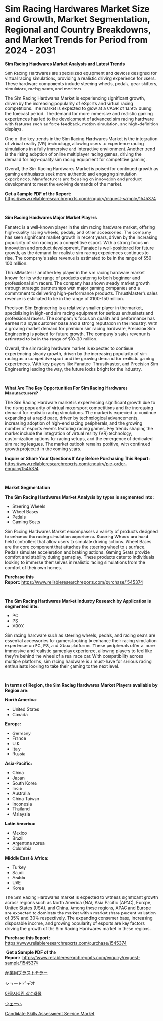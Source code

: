 <p><h1>Sim Racing Hardwares Market Size and Growth, Market Segmentation, Regional and Country Breakdowns, and Market Trends for Period from 2024 -  2031</h1></p><p><strong>Sim Racing Hardwares Market Analysis and Latest Trends</strong></p>
<p><p>Sim Racing Hardwares are specialized equipment and devices designed for virtual racing simulations, providing a realistic driving experience for users. These hardware components include steering wheels, pedals, gear shifters, simulators, racing seats, and monitors.</p><p>The Sim Racing Hardwares Market is experiencing significant growth, driven by the increasing popularity of eSports and virtual racing competitions. The market is expected to grow at a CAGR of 13.9% during the forecast period. The demand for more immersive and realistic gaming experiences has led to the development of advanced sim racing hardware with features such as force feedback, motion simulation, and high-definition displays.</p><p>One of the key trends in the Sim Racing Hardwares Market is the integration of virtual reality (VR) technology, allowing users to experience racing simulations in a fully immersive and interactive environment. Another trend is the rising adoption of online multiplayer racing games, driving the demand for high-quality sim racing equipment for competitive gaming.</p><p>Overall, the Sim Racing Hardwares Market is poised for continued growth as gaming enthusiasts seek more authentic and engaging simulation experiences. Manufacturers are focusing on innovation and product development to meet the evolving demands of the market.</p></p>
<p><strong>Get a Sample PDF of the Report:&nbsp;</strong> <a href="https://www.reliableresearchreports.com/enquiry/request-sample/1545374">https://www.reliableresearchreports.com/enquiry/request-sample/1545374</a></p>
<p>&nbsp;</p>
<p><strong>Sim Racing Hardwares Major Market Players</strong></p>
<p><p>Fanatec is a well-known player in the sim racing hardware market, offering high-quality racing wheels, pedals, and other accessories. The company has seen significant market growth in recent years, driven by the increasing popularity of sim racing as a competitive esport. With a strong focus on innovation and product development, Fanatec is well-positioned for future growth, as the demand for realistic sim racing experiences continues to rise. The company's sales revenue is estimated to be in the range of $50-100 million.</p><p>ThrustMaster is another key player in the sim racing hardware market, known for its wide range of products catering to both beginner and professional sim racers. The company has shown steady market growth through strategic partnerships with major gaming companies and a commitment to delivering high-performance products. ThrustMaster's sales revenue is estimated to be in the range of $100-150 million.</p><p>Precision Sim Engineering is a relatively smaller player in the market, specializing in high-end sim racing equipment for serious enthusiasts and professional racers. The company's focus on quality and performance has earned it a loyal customer base and a strong reputation in the industry. With a growing market demand for premium sim racing hardware, Precision Sim Engineering is poised for future growth. The company's sales revenue is estimated to be in the range of $10-20 million.</p><p>Overall, the sim racing hardware market is expected to continue experiencing steady growth, driven by the increasing popularity of sim racing as a competitive sport and the growing demand for realistic gaming experiences. With key players like Fanatec, ThrustMaster, and Precision Sim Engineering leading the way, the future looks bright for the industry.</p></p>
<p>&nbsp;</p>
<p><strong>What Are The Key Opportunities For Sim Racing Hardwares Manufacturers?</strong></p>
<p><p>The Sim Racing Hardware market is experiencing significant growth due to the rising popularity of virtual motorsport competitions and the increasing demand for realistic racing simulations. The market is expected to continue expanding at a rapid pace, driven by technological advancements, increasing adoption of high-end racing peripherals, and the growing number of esports events featuring racing games. Key trends shaping the market include the integration of virtual reality (VR) technology, customization options for racing setups, and the emergence of dedicated sim racing leagues. The market outlook remains positive, with continued growth projected in the coming years.</p></p>
<p><strong>Inquire or Share Your Questions If Any Before Purchasing This Report:</strong> <a href="https://www.reliableresearchreports.com/enquiry/pre-order-enquiry/1545374">https://www.reliableresearchreports.com/enquiry/pre-order-enquiry/1545374</a></p>
<p>&nbsp;</p>
<p><strong>Market Segmentation</strong></p>
<p><strong>The Sim Racing Hardwares Market Analysis by types is segmented into:</strong></p>
<p><ul><li>Steering Wheels</li><li>Wheel Bases</li><li>Pedals</li><li>Gaming Seats</li></ul></p>
<p><p>Sim Racing Hardwares Market encompasses a variety of products designed to enhance the racing simulation experience. Steering Wheels are hand-held controllers that allow users to simulate driving actions. Wheel Bases are the core component that attaches the steering wheel to a surface. Pedals simulate acceleration and braking actions. Gaming Seats provide comfort and stability during gameplay. These products cater to individuals looking to immerse themselves in realistic racing simulations from the comfort of their own homes.</p></p>
<p><strong>Purchase this Report:&nbsp;</strong><a href="https://www.reliableresearchreports.com/purchase/1545374">https://www.reliableresearchreports.com/purchase/1545374</a></p>
<p>&nbsp;</p>
<p><strong>The Sim Racing Hardwares Market Industry Research by Application is segmented into:</strong></p>
<p><ul><li>PC</li><li>PS</li><li>XBOX</li></ul></p>
<p><p>Sim racing hardware such as steering wheels, pedals, and racing seats are essential accessories for gamers looking to enhance their racing simulation experience on PC, PS, and Xbox platforms. These peripherals offer a more immersive and realistic gameplay experience, allowing players to feel like they're behind the wheel of a real race car. With compatibility across multiple platforms, sim racing hardware is a must-have for serious racing enthusiasts looking to take their gaming to the next level.</p></p>
<p>&nbsp;</p>
<p><strong>In terms of Region, the Sim Racing Hardwares Market Players available by Region are:</strong></p>
<p>
    <p> <strong> North America: </strong>
        <ul>
            <li>United States</li>
            <li>Canada</li>
        </ul>
        </p> 
    <p> <strong> Europe: </strong>
        <ul>
            <li>Germany</li>
            <li>France</li>
            <li>U.K.</li>
            <li>Italy</li>
            <li>Russia</li>
        </ul>
        </p> 
    <p> <strong> Asia-Pacific: </strong>
        <ul>
            <li>China</li>
            <li>Japan</li>
            <li>South Korea</li>
            <li>India</li>
            <li>Australia</li>
            <li>China Taiwan</li>
            <li>Indonesia</li>
            <li>Thailand</li>
            <li>Malaysia</li>
        </ul>
        </p> 
    <p> <strong> Latin America: </strong>
        <ul>
            <li>Mexico</li>
            <li>Brazil</li>
            <li>Argentina Korea</li>
            <li>Colombia</li>
        </ul>
        </p> 
    <p> <strong> Middle East & Africa: </strong>
        <ul>
            <li>Turkey</li>
            <li>Saudi</li>
            <li>Arabia</li>
            <li>UAE</li>
            <li>Korea</li>
        </ul>
    </p>
    </p>
<p><p>The Sim Racing Hardwares market is expected to witness significant growth across regions such as North America (NA), Asia Pacific (APAC), Europe, United States (USA), and China. Among these regions, APAC and Europe are expected to dominate the market with a market share percent valuation of 35% and 30% respectively. The expanding consumer base, increasing disposable income, and growing popularity of esports are key factors driving the growth of the Sim Racing Hardwares market in these regions.</p></p>
<p><strong>Purchase this Report: </strong><a href="https://www.reliableresearchreports.com/purchase/1545374">https://www.reliableresearchreports.com/purchase/1545374</a></p>
<p>&nbsp;<strong>Get a Sample PDF of the Report:&nbsp;&nbsp;</strong><a href="https://www.reliableresearchreports.com/enquiry/request-sample/1545374">https://www.reliableresearchreports.com/enquiry/request-sample/1545374</a></p>
<p><strong></strong></p>
<p><p><a href="https://github.com/LeanneBruen2023/Market-Research-Report-List-1/blob/main/32629807174.md">産業用ブラストチラー</a></p><p><a href="https://github.com/cnnriuez22368/Market-Research-Report-List-1/blob/main/22422057173.md">ショートビデオ</a></p><p><a href="https://medium.com/@simeonbode1/%EC%95%84%EB%AA%A8%EC%8B%9C%EC%8B%A4%EB%A6%B0-%ED%8A%B8%EB%9D%BC%EC%9D%B4%ED%95%98%EC%9D%B4%EB%93%9C%EB%A0%88%EC%9D%B4%ED%8A%B8-%EC%8B%9C%EC%9E%A5-%EA%B7%9C%EB%AA%A8-%EC%8B%9C%EC%9E%A5-%EC%A0%84%EB%A7%9D-%EB%B0%8F-%EC%8B%9C%EC%9E%A5-%EC%98%88%EC%B8%A1-2024%EB%85%84%EB%B6%80%ED%84%B0-2031%EB%85%84-3ff1c0e8163e">아목시실린 삼수화물</a></p><p><a href="https://medium.com/@susanjprice2023/%E3%82%A6%E3%82%A8%E3%83%8F%E3%83%BC%E3%83%9E%E3%83%BC%E3%82%B1%E3%83%83%E3%83%88-2031%E5%B9%B4%E3%81%BE%E3%81%A7%E3%81%AE%E6%88%90%E5%8A%9F%E3%81%99%E3%82%8B%E3%83%93%E3%82%B8%E3%83%8D%E3%82%B9%E6%88%A6%E7%95%A5%E3%81%AE%E9%8D%B5-425e82285b08">ウェーハ</a></p><p><a href="https://issuu.com/reportprime-2/docs/candidate-skills-assessment-service-market-size-20">Candidate Skills Assessment Service Market</a></p></p>